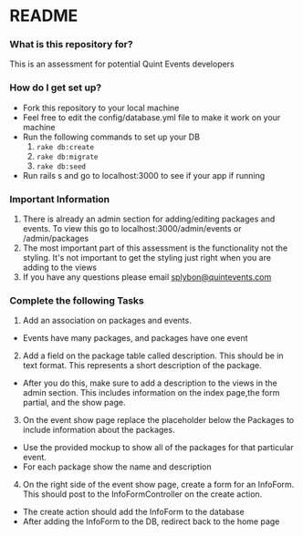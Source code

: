 # README #


### What is this repository for? ###
This is an assessment for potential Quint Events developers

### How do I get set up? ###

* Fork this repository to your local machine
* Feel free to edit the config/database.yml file to make it work on your machine
* Run the following commands to set up your DB
  1. ```rake db:create```
  2. ```rake db:migrate```
  3. ```rake db:seed```
* Run rails s and go to localhost:3000 to see if your app if running

### Important Information ###
  1. There is already an admin section for adding/editing packages and events.  To view this go to localhost:3000/admin/events or /admin/packages
  2. The most important part of this assessment is the functionality not the styling.  It's not important to get the styling just right when you are adding to the views
  3. If you have any questions please email splybon@quintevents.com

### Complete the following Tasks ###
1. Add an association on packages and events.
  * Events have many packages, and packages have one event
2. Add a field on the package table called description.  This should be in text format.  This represents a short description of the package.
  * After you do this, make sure to add a description to the views in the admin section.  This includes information on the index page,the form partial, and the show page.
3. On the event show page replace the placeholder below the Packages to include information about the packages.
  * Use the provided mockup to show all of the packages for that particular event.  
  * For each package show the name and description
4. On the right side of the event show page, create a form for an InfoForm.  This should post to the InfoFormController on the create action.
  * The create action should add the InfoForm to the database
  * After adding the InfoForm to the DB, redirect back to the home page
